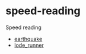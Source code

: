 # speed-reading
Speed reading


- [earthquake](./docs/earthquake.html)
- [lode_runner](./docs/lode_runner.html)
